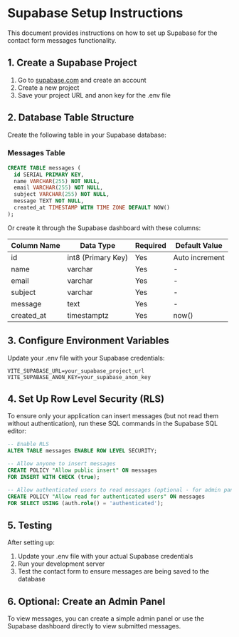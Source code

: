 # Supabase Setup Instructions

This document provides instructions on how to set up Supabase for the contact form messages functionality.

## 1. Create a Supabase Project

1. Go to [supabase.com](https://supabase.com/) and create an account
2. Create a new project
3. Save your project URL and anon key for the .env file

## 2. Database Table Structure

Create the following table in your Supabase database:

### Messages Table

```sql
CREATE TABLE messages (
  id SERIAL PRIMARY KEY,
  name VARCHAR(255) NOT NULL,
  email VARCHAR(255) NOT NULL,
  subject VARCHAR(255) NOT NULL,
  message TEXT NOT NULL,
  created_at TIMESTAMP WITH TIME ZONE DEFAULT NOW()
);
```

Or create it through the Supabase dashboard with these columns:

| Column Name | Data Type | Required | Default Value |
|-------------|-----------|----------|---------------|
| id | int8 (Primary Key) | Yes | Auto increment |
| name | varchar | Yes | - |
| email | varchar | Yes | - |
| subject | varchar | Yes | - |
| message | text | Yes | - |
| created_at | timestamptz | Yes | now() |

## 3. Configure Environment Variables

Update your .env file with your Supabase credentials:

```
VITE_SUPABASE_URL=your_supabase_project_url
VITE_SUPABASE_ANON_KEY=your_supabase_anon_key
```

## 4. Set Up Row Level Security (RLS)

To ensure only your application can insert messages (but not read them without authentication), run these SQL commands in the Supabase SQL editor:

```sql
-- Enable RLS
ALTER TABLE messages ENABLE ROW LEVEL SECURITY;

-- Allow anyone to insert messages
CREATE POLICY "Allow public insert" ON messages
FOR INSERT WITH CHECK (true);

-- Allow authenticated users to read messages (optional - for admin panel)
CREATE POLICY "Allow read for authenticated users" ON messages
FOR SELECT USING (auth.role() = 'authenticated');
```

## 5. Testing

After setting up:
1. Update your .env file with your actual Supabase credentials
2. Run your development server
3. Test the contact form to ensure messages are being saved to the database

## 6. Optional: Create an Admin Panel

To view messages, you can create a simple admin panel or use the Supabase dashboard directly to view submitted messages.